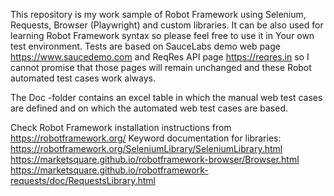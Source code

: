 This repository is my work sample of Robot Framework using Selenium, Requests, Browser (Playwright) and custom libraries. It can be also used for learning Robot Framework syntax so please feel free to use it in Your own test environment.
Tests are based on SauceLabs demo web page https://www.saucedemo.com and ReqRes API page https://reqres.in so I cannot promise that those pages will remain unchanged and these Robot automated test cases work always.

The Doc -folder contains an excel table in which the manual web test cases are defined and on which the automated web test cases are based.

Check Robot Framework installation instructions from https://robotframework.org/
Keyword documentation for libraries:
https://robotframework.org/SeleniumLibrary/SeleniumLibrary.html
https://marketsquare.github.io/robotframework-browser/Browser.html
https://marketsquare.github.io/robotframework-requests/doc/RequestsLibrary.html